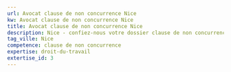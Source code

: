 ```yaml
---
url: Avocat clause de non concurrence Nice
kw: Avocat clause de non concurrence Nice
title: Avocat clause de non concurrence Nice
description: Nice - confiez-nous votre dossier clause de non concurrence
tag_ville: Nice
competence: clause de non concurrence
expertise: droit-du-travail
extertise_id: 3
---
```

